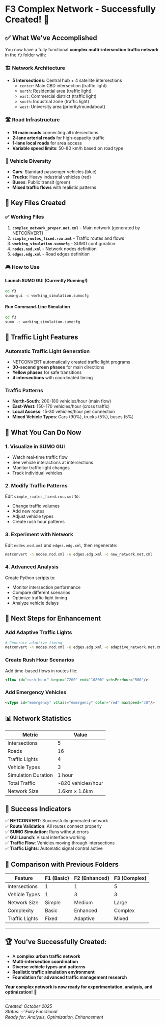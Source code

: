 # F3 Complex Network - Successfully Created! 🎉

## ✅ What We've Accomplished

You now have a fully functional **complex multi-intersection traffic network** in the `f3` folder with:

### 🏗️ **Network Architecture**
- **5 Intersections**: Central hub + 4 satellite intersections
  - `center`: Main CBD intersection (traffic light)
  - `north`: Residential area (traffic light) 
  - `east`: Commercial district (traffic light)
  - `south`: Industrial zone (traffic light)
  - `west`: University area (priority/roundabout)

### 🛣️ **Road Infrastructure**
- **16 main roads** connecting all intersections
- **2-lane arterial roads** for high-capacity traffic
- **1-lane local roads** for area access
- **Variable speed limits**: 50-80 km/h based on road type

### 🚗 **Vehicle Diversity**
- **Cars**: Standard passenger vehicles (blue)
- **Trucks**: Heavy industrial vehicles (red)
- **Buses**: Public transit (green)
- **Mixed traffic flows** with realistic patterns

## 📁 **Key Files Created**

### ✅ **Working Files**
1. **`complex_network_proper.net.xml`** - Main network (generated by NETCONVERT)
2. **`simple_routes_fixed.rou.xml`** - Traffic routes and flows
3. **`working_simulation.sumocfg`** - SUMO configuration
4. **`nodes.nod.xml`** - Network nodes definition
5. **`edges.edg.xml`** - Road edges definition

### 🎮 **How to Use**

#### **Launch SUMO GUI** (Currently Running!)
```bash
cd f3
sumo-gui -c working_simulation.sumocfg
```

#### **Run Command-Line Simulation**
```bash
cd f3
sumo -c working_simulation.sumocfg
```

## 🚦 **Traffic Light Features**

### **Automatic Traffic Light Generation**
- NETCONVERT automatically created traffic light programs
- **30-second green phases** for main directions
- **Yellow phases** for safe transitions
- **4 intersections** with coordinated timing

### **Traffic Patterns**
- **North-South**: 200-180 vehicles/hour (main flow)
- **East-West**: 150-170 vehicles/hour (cross traffic)
- **Local Access**: 15-30 vehicles/hour per connection
- **Mixed Vehicle Types**: Cars (90%), trucks (5%), buses (5%)

## 🎯 **What You Can Do Now**

### **1. Visualize in SUMO GUI**
- Watch real-time traffic flow
- See vehicle interactions at intersections
- Monitor traffic light changes
- Track individual vehicles

### **2. Modify Traffic Patterns**
Edit `simple_routes_fixed.rou.xml` to:
- Change traffic volumes
- Add new routes
- Adjust vehicle types
- Create rush hour patterns

### **3. Experiment with Network**
Edit `nodes.nod.xml` and `edges.edg.xml`, then regenerate:
```bash
netconvert -n nodes.nod.xml -e edges.edg.xml -o new_network.net.xml
```

### **4. Advanced Analysis**
Create Python scripts to:
- Monitor intersection performance
- Compare different scenarios
- Optimize traffic light timing
- Analyze vehicle delays

## 🔧 **Next Steps for Enhancement**

### **Add Adaptive Traffic Lights**
```bash
# Generate adaptive timing
netconvert -n nodes.nod.xml -e edges.edg.xml -o adaptive_network.net.xml --tls.green.time 45 --tls.yellow.time 3
```

### **Create Rush Hour Scenarios**
Add time-based flows in routes file:
```xml
<flow id="rush_hour" begin="7200" end="10800" vehsPerHour="500"/>
```

### **Add Emergency Vehicles**
```xml
<vType id="emergency" vClass="emergency" color="red" maxSpeed="30"/>
```

## 📊 **Network Statistics**

| Metric | Value |
|--------|-------|
| Intersections | 5 |
| Roads | 16 |
| Traffic Lights | 4 |
| Vehicle Types | 3 |
| Simulation Duration | 1 hour |
| Total Traffic | ~820 vehicles/hour |
| Network Size | 1.6km × 1.6km |

## 🎉 **Success Indicators**

✅ **NETCONVERT**: Successfully generated network  
✅ **Route Validation**: All routes connect properly  
✅ **SUMO Simulation**: Runs without errors  
✅ **GUI Launch**: Visual interface working  
✅ **Traffic Flow**: Vehicles moving through intersections  
✅ **Traffic Lights**: Automatic signal control active  

## 🔄 **Comparison with Previous Folders**

| Feature | F1 (Basic) | F2 (Enhanced) | F3 (Complex) |
|---------|------------|---------------|--------------|
| Intersections | 1 | 1 | 5 |
| Vehicle Types | 1 | 3 | 3 |
| Network Size | Simple | Medium | Large |
| Complexity | Basic | Enhanced | Complex |
| Traffic Lights | Fixed | Adaptive | Mixed |

---

## 🏆 **You've Successfully Created:**
- A **complex urban traffic network**
- **Multi-intersection coordination**
- **Diverse vehicle types and patterns**
- **Realistic traffic simulation environment**
- **Foundation for advanced traffic management research**

**Your complex network is now ready for experimentation, analysis, and optimization!** 🚀

---

*Created: October 2025*  
*Status: ✅ Fully Functional*  
*Ready for: Analysis, Optimization, Enhancement*